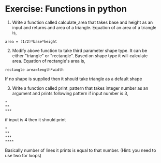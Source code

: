# Exercise: Functions in python
1. Write a function called calculate_area that takes base and height as an input and returns and area of a triangle. Equation of an area of a triangle is,
```
area = (1/2)*base*height
```

2. Modify above function to take third parameter shape type. It can be either "triangle" or "rectangle". Based on shape type it will calculate area. Equation of rectangle's area is,
```
rectangle area=length*width
```
If no shape is supplied then it should take triangle as a default shape

3. Write a function called print_pattern that takes integer number as an argument and prints following pattern if input number is 3,
```
*
**
***
```
if input is 4 then it should print
```
*
**
***
****
```
Basically number of lines it prints is equal to that number. (Hint: you need to use two for loops)

